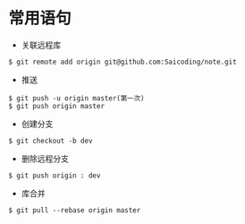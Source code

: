 # 常用语句
* 关联远程库
```
$ git remote add origin git@github.com:Saicoding/note.git
```
* 推送
```
$ git push -u origin master(第一次)
$ git push origin master
```
* 创建分支 
```
$ git checkout -b dev
```
* 删除远程分支
```
$ git push origin : dev
```
* 库合并
```
$ git pull --rebase origin master
```